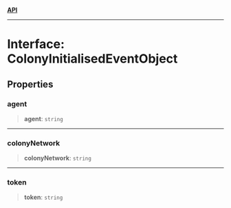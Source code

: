 [**API**](../../../README.md)

***

# Interface: ColonyInitialisedEventObject

## Properties

### agent

> **agent**: `string`

***

### colonyNetwork

> **colonyNetwork**: `string`

***

### token

> **token**: `string`
